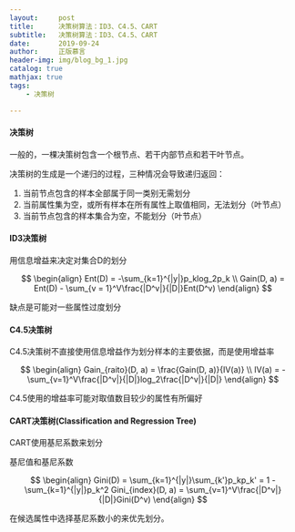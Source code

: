 ```yaml
---
layout:     post
title:      决策树算法：ID3、C4.5、CART
subtitle:   决策树算法：ID3、C4.5、CART
date:       2019-09-24
author:     正版慕言
header-img: img/blog_bg_1.jpg
catalog: true
mathjax: true
tags:
    - 决策树

---
```


#### 决策树

一般的，一棵决策树包含一个根节点、若干内部节点和若干叶节点。

决策树的生成是一个递归的过程，三种情况会导致递归返回：
1. 当前节点包含的样本全部属于同一类别无需划分
2. 当前属性集为空，或所有样本在所有属性上取值相同，无法划分（叶节点）
3. 当前节点包含的样本集合为空，不能划分（叶节点）

#### ID3决策树

用信息增益来决定对集合D的划分

$$
\begin{align}
Ent(D) = -\sum_{k=1}^{|y|}p_klog_2p_k \\
Gain(D, a) = Ent(D) - \sum_{v = 1}^V\frac{|D^v|}{|D|}Ent(D^v)
\end{align}
$$

缺点是可能对一些属性过度划分

#### C4.5决策树

C4.5决策树不直接使用信息增益作为划分样本的主要依据，而是使用增益率

$$
\begin{align}
Gain_{raito}(D, a) = \frac{Gain(D, a)}{IV(a)} \\
IV(a) = -\sum_{v=1}^V\frac{|D^v|}{|D|}log_2\frac{|D^v|}{|D|}
\end{align}
$$

C4.5使用的增益率可能对取值数目较少的属性有所偏好

#### CART决策树(Classification and Regression Tree)

CART使用基尼系数来划分

基尼值和基尼系数

$$
\begin{align}
Gini(D) = \sum_{k=1}^{|y|}\sum_{k'}p_kp_k' = 1 - \sum_{k=1}^{|y|}p_k^2
Gini_{index}(D, a) = \sum_{v=1}^V\frac{|D^v|}{|D|}Gini(D^v)
\end{align}
$$

在候选属性中选择基尼系数小的来优先划分。